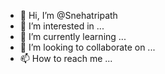 - 👋 Hi, I’m @Snehatripath
- 👀 I’m interested in ...
- 🌱 I’m currently learning ...
- 💞️ I’m looking to collaborate on ...
- 📫 How to reach me ...

<!---
Snehatripath/Snehatripath is a ✨ special ✨ repository because its `README.md` (this file) appears on your GitHub profile.
You can click the Preview link to take a look at your changes.
--->
